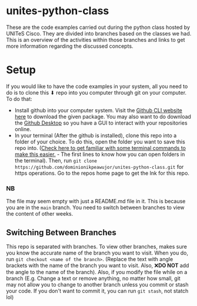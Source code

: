 # unites-python-class
These are the code examples carried out during the python class  hosted by UNITeS Cisco. They are divided into branches based on the classes we had. This is an overview of the activities within those branches and links to get more information regarding the discussed concepts.

# Setup
If you would like to have the code examples in your system, all you need to do is to clone this ⬇ repo into you computer through git on your computer. To do that:
- Install github into your computer system. Visit the [Github CLI website here](https://cli.github.com/) to download the given package. You may also want to do download the [Github Desktop](https://desktop.github.com/) so you have a GUI to interact with your repositories online.
- In your terminal (After the github is installed), clone this repo into a folder of your choice. To do this, open the folder you want to save this repo into. ([Check here to get familiar with some terminal commands to make this easier.](https://github.com/dominionikpeawujor/unites-python-class/blob/day-1/DAY%201/day-1/day-1.py) -  The first lines to know how you can open folders in the terminal). Then, run `git clone https://github.com/dominionikpeawujor/unites-python-class.git` for https operations. Go to the repos home page to get the lnk for this repo.

### NB
The file may seem empty with just a README.md file in it. This is because you are in the `main` branch. You need to switch between branches to view the content of other weeks.

## Switching Between Branches
This repo is separated with branches. To view other branches, makes sure you know the accurate name of the branch you want to visit. When you do, run `git checkout <name of the branch>`. (Replace the text with angle brackets with the name of the branch you want to visit. Also, ❌**DO NOT** add the angle to the name of the branch). Also, if you modify the file while on a branch (E.g. Change a text or remove anything, no matter how small, git may not allow you to change to another branch unless you commit or stash your code. If you don't want to commit it, you can run `git stash`, not statch lol)
